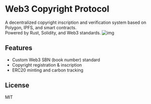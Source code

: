 # Web3 Copyright Protocol

A decentralized copyright inscription and verification system based on Polygon, IPFS, and smart contracts.  
Powered by Rust, Solidity, and Web3 standards.
![img](https://github.com/user-attachments/assets/8f5accee-92e0-49ea-bff6-cd99ce9daf17)


## Features
- Custom Web3 SBN (book number) standard
- Copyright registration & inscription
- ERC20 minting and carbon tracking

## License
MIT

